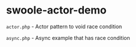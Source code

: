 # swoole-actor-demo

`actor.php` - Actor pattern to void race condition

`async.php` - Async example that has race condition
